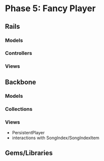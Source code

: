 # Phase 5: Fancy Player

## Rails
### Models

### Controllers

### Views

## Backbone
### Models

### Collections

### Views
* PersistentPlayer
* interactions with SongIndex/SongIndexItem

## Gems/Libraries
